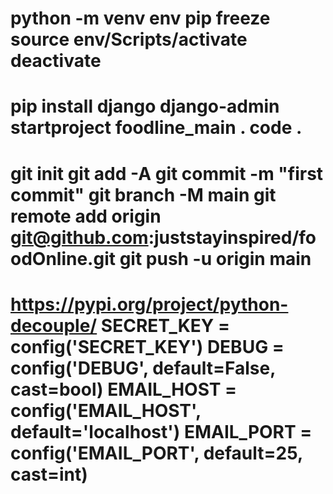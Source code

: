python -m venv env
pip freeze
source env/Scripts/activate
deactivate
=========================
pip install django
django-admin startproject foodline_main .
code .
==========================
git init
git add -A
git commit -m "first commit"
git branch -M main
git remote add origin git@github.com:juststayinspired/foodOnline.git
git push -u origin main
==========================
https://pypi.org/project/python-decouple/
SECRET_KEY = config('SECRET_KEY')
DEBUG = config('DEBUG', default=False, cast=bool)
EMAIL_HOST = config('EMAIL_HOST', default='localhost')
EMAIL_PORT = config('EMAIL_PORT', default=25, cast=int)
==========================